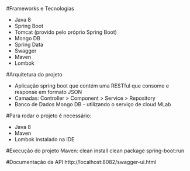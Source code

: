 #Frameworks e Tecnologias 
- Java 8
- Spring Boot
- Tomcat (provido pelo próprio Spring Boot)
- Mongo DB
- Spring Data
- Swagger
- Maven
- Lombok

#Arquitetura do projeto
- Aplicação spring boot que contém uma RESTful que consome e response em formato JSON 
- Camadas:
Controller > Component > Service > Repository
- Banco de Dados Mongo DB - utilizando o serviço de cloud  MLab

#Para rodar o projeto é necessário:
- Java 8
- Maven
- Lombok instalado na IDE

#Execução do projeto
Maven: 
clean install
clean package spring-boot:run

#Documentação da API
http://localhost:8082/swagger-ui.html 
